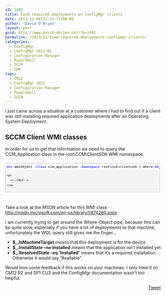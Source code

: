 ```yaml
---
id: 1492
title: Find required deployments on ConfigMgr clients
date: 2013-12-06T21:33:17+00:00
author: "David O'Brien"
layout: post
guid: http://www.david-obrien.net/?p=1492
permalink: /2013/12/find-required-deployments-configmgr-clients/
categories:
  - ConfigMgr
  - ConfigMgr 2012 R2
  - Configuration Manager
  - PowerShell
  - SCCM
  - SDK
tags:
  - CM12
  - ConfigMgr 2012
  - Configuration Manager
  - Powershell
  - SCCM
---
```

I just came across a situation at a customer where I had to find out if a client was still installing required application deployments after an Operating System Deployment.

## SCCM Client WMI classes

In order for us to get that information we need to query the CCM_Application class in the root\CCM\ClientSDK WMI namespace.

<div id="codeSnippetWrapper" style="margin: 20px 0px 10px; padding: 4px; border: 1px solid silver; width: 97.5%; text-align: left; line-height: 12pt; overflow: auto; font-family: 'Courier New', courier, monospace; font-size: 8pt; cursor: text; direction: ltr; max-height: 200px; background-color: #f4f4f4;">
  <div id="codeSnippet" style="padding: 0px; width: 100%; text-align: left; color: black; line-height: 12pt; overflow: visible; font-family: 'Courier New', courier, monospace; font-size: 8pt; direction: ltr; background-color: #f4f4f4;">
    <pre style="margin: 0em; padding: 0px; width: 100%; text-align: left; color: black; line-height: 12pt; overflow: visible; font-family: 'Courier New', courier, monospace; font-size: 8pt; direction: ltr; background-color: white;"><span style="color: #0000ff;">Get</span>-WmiObject -<span style="color: #0000ff;">Class</span> ccm_application -<span style="color: #0000ff;">Namespace</span> root\ccm\clientsdk | Where-<span style="color: #0000ff;">Object</span> {($_.IsMachineTarget) -<span style="color: #0000ff;">and</span> ($_.InstallState -ne <span style="color: #006080;">"Installed"</span>) -<span style="color: #0000ff;">and</span> ($_.ResolvedState -eq <span style="color: #006080;">"Installed"</span>)}</pre>
    
    <p>
      <!--CRLF-->
    </p>
  </div>
</div>

# 

Take a look at the MSDN article for this WMI class: <a href="http://msdn.microsoft.com/en-us/library/jj874280.aspx" onclick="_gaq.push(['_trackEvent', 'outbound-article', 'http://msdn.microsoft.com/en-us/library/jj874280.aspx', 'http://msdn.microsoft.com/en-us/library/jj874280.aspx']);" title="http://msdn.microsoft.com/en-us/library/jj874280.aspx">http://msdn.microsoft.com/en-us/library/jj874280.aspx</a>

I am currently trying to get around the Where-Object pipe, because this can be quite slow, especially if you have a lot of deployments to that machine, unfortunately the WQL query still gives me the finger…

  * **$_.IsMachineTarget** means that this deployment is for the device
  * **$_.InstallState –ne Installed** means that the application isn’t installed yet
  * **$_.ResolvedState -eq 'Installed'** means that it’s a required installation. Otherwise it would say “Available”.

Would love some feedback if this works on your machines. I only tried it on CM12 R2 and SP1 CU3 and the ConfigMgr documentation wasn’t too helpful. 

<div style="float: right; margin-left: 10px;">
  <a href="https://twitter.com/share" onclick="_gaq.push(['_trackEvent', 'outbound-article', 'https://twitter.com/share', 'Tweet']);" class="twitter-share-button" data-hashtags="CM12,ConfigMgr+2012,Configuration+Manager,Powershell,SCCM" data-count="vertical" data-url="http://www.david-obrien.net/2013/12/find-required-deployments-configmgr-clients/">Tweet</a>
</div>

